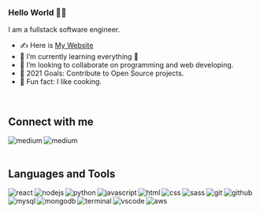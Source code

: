 ### Hello World 👋:strawberry:
I am a fullstack software engineer.

-  :writing_hand:  Here is [My Website](https://almiadi-portfolio.netlify.app)
- 🌱 I’m currently learning everything 🤣
- 👯 I’m looking to collaborate on programming and web developing.
- 🥅 2021 Goals: Contribute to Open Source projects.
- :shallow_pan_of_food: Fun fact: I like cooking.
<br>

## Connect with me
[<img align="left" alt="medium" src="https://img.shields.io/badge/-My Website-%2343853D?&style=for-the-badge&logo=Accenture&logoColor=green"/>](https://almiadi-portfolio.netlify.app)
[<img align="left" alt="medium" src="https://img.shields.io/badge/medium-%2312100E.svg?&style=for-the-badge&logo=medium&logoColor=white" />](https://medium.com/@almiadi)
<br>
<br>

## Languages and Tools
<img align="left" alt="react" src="https://img.shields.io/badge/react%20-%2320232a.svg?&style=for-the-badge&logo=react&logoColor=%2361DAFB" />
<img align="left" alt="nodejs" src="https://img.shields.io/badge/node.js%20-%2343853D.svg?&style=for-the-badge&logo=node.js&logoColor=white" />
<img align="left" alt="python" src="https://img.shields.io/badge/Python%20-yellow.svg?&style=for-the-badge&logo=python&logoColor=%3776AB" />
<img align="left" alt="javascript" src="https://img.shields.io/badge/-Javascript-%2343853D.svg?&style=for-the-badge&logo=javascript&logoColor=%F7DF1E" />
<img align="left" alt="html" src="https://img.shields.io/badge/HTML%20-%2320232a.svg?&style=for-the-badge&logo=HTML5&logoColor=%E34F26" />
<img align="left" alt="css" src="https://img.shields.io/badge/CSS%20-orange.svg?&style=for-the-badge&logo=CSS3&logoColor=%DD3A0A" />
<img align="left" alt="sass" src="https://img.shields.io/badge/SASS%20-%2320232a.svg?&style=for-the-badge&logo=SASS&logoColor=%CC6699" />
<img align="" alt="github" src="https://img.shields.io/badge/Github%20-%2343853D.svg?&style=for-the-badge&logo=GITHUB&logoColor=%FCA121" />
<img align="left" alt="git" src="https://img.shields.io/badge/Git%20-%2320232a.svg?&style=for-the-badge&logo=Git&logoColor=%F05032" />
<img align="left" alt="mysql" src="https://img.shields.io/badge/MySQL%20-blue.svg?&style=for-the-badge&logo=MySQL&logoColor=white" />
<img align="left" alt="mongodb" src="https://img.shields.io/badge/MongoDB%20-%47A248.svg?&style=for-the-badge&logo=MongoDB&logoColor=white" />
<img align="left" alt="terminal" src="https://img.shields.io/badge/Terminal%20-%2320232a.svg?&style=for-the-badge&logo=Windows Terminal&logoColor=white" />
<img align="left" alt="vscode" src="https://img.shields.io/badge/VS Code%20-blue?logo=Visual-Studio-Code&logoColor=white&style=for-the-badge" />
<img align="left" alt="aws" src="https://img.shields.io/badge/Amazon%20AWS-%23232F3E?logo=amazon-aws&logoColor=white&style=for-the-badge" />

<!---
<img align="left" alt="python" width="30px" src="https://raw.githubusercontent.com/github/explore/80688e429a7d4ef2fca1e82350fe8e3517d3494d/topics/python/python.png" />
<img align="left" alt="javascript" width="30px" src="https://raw.githubusercontent.com/github/explore/80688e429a7d4ef2fca1e82350fe8e3517d3494d/topics/javascript/javascript.png" />
<img align="left" alt="es6" width="30px" src="https://raw.githubusercontent.com/github/explore/80688e429a7d4ef2fca1e82350fe8e3517d3494d/topics/es6/es6.png" />
<img align="left" alt="es6" width="30px" src="https://raw.githubusercontent.com/github/explore/80688e429a7d4ef2fca1e82350fe8e3517d3494d/topics/react/react.png" />
<img align="left" alt="es6" width="30px" src="https://raw.githubusercontent.com/github/explore/80688e429a7d4ef2fca1e82350fe8e3517d3494d/topics/nodejs/nodejs.png" />
<img align="left" alt="html" width="30px" src="https://raw.githubusercontent.com/github/explore/80688e429a7d4ef2fca1e82350fe8e3517d3494d/topics/html/html.png" />
<img align="left" alt="css" width="30px" src="https://raw.githubusercontent.com/github/explore/80688e429a7d4ef2fca1e82350fe8e3517d3494d/topics/css/css.png" />
<img align="left" alt="sass" width="30px" src="https://raw.githubusercontent.com/github/explore/80688e429a7d4ef2fca1e82350fe8e3517d3494d/topics/sass/sass.png" />
<img align="left" alt="c++" width="30px" src="https://simpleicons.org/icons/cplusplus.svg" />
<img align="left" alt="git" width="30px" src="https://raw.githubusercontent.com/github/explore/80688e429a7d4ef2fca1e82350fe8e3517d3494d/topics/git/git.png" />
<img align="left" alt="sql" width="30px" src="https://raw.githubusercontent.com/github/explore/80688e429a7d4ef2fca1e82350fe8e3517d3494d/topics/sql/sql.png" />
<img align="left" alt="mysql" width="30px" src="https://raw.githubusercontent.com/github/explore/80688e429a7d4ef2fca1e82350fe8e3517d3494d/topics/mysql/mysql.png" />
<img align="left" alt="mongodb" width="30px" src="https://raw.githubusercontent.com/github/explore/80688e429a7d4ef2fca1e82350fe8e3517d3494d/topics/mongodb/mongodb.png" />
<img align="left" alt="terminal" width="30px" src="https://raw.githubusercontent.com/github/explore/80688e429a7d4ef2fca1e82350fe8e3517d3494d/topics/terminal/terminal.png" />
<img align="left" alt="vscode" width="30px" src="https://raw.githubusercontent.com/github/explore/80688e429a7d4ef2fca1e82350fe8e3517d3494d/topics/visual-studio-code/visual-studio-code.png" />
<img align="left" alt="aws" width="30px" src="https://raw.githubusercontent.com/github/explore/fbceb94436312b6dacde68d122a5b9c7d11f9524/topics/aws/aws.png" />
<img align="left" alt="photoshop" width="30px" src="https://simpleicons.org/icons/affinityphoto.svg" />

 --->



